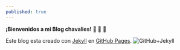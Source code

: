 ```yaml
---
published: true
---
```

**¡Bienvenidos a mi Blog chavalies!** :clap: :clap: :clap:

Este blog esta creado con [Jekyll](http://github.com/barryclark/jekyll-now/) en [GitHub Pages](https://pages.github.com/).
![GitHub+Jekyll](/images/jekyll+github.png)
